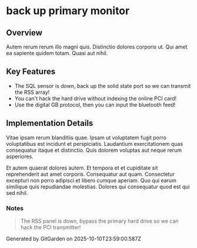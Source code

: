 # back up primary monitor

## Overview
Autem rerum rerum illo magni quis. Distinctio dolores corporis ut. Qui amet ea sapiente quidem totam. Quasi aut nihil.

## Key Features
- The SQL sensor is down, back up the solid state port so we can transmit the RSS array!
- You can't hack the hard drive without indexing the online PCI card!
- Use the digital GB protocol, then you can input the bluetooth feed!

## Implementation Details
Vitae ipsam rerum blanditiis quae. Ipsam ut voluptatem fugit porro voluptatibus est incidunt et perspiciatis. Laudantium exercitationem quas consequatur itaque et distinctio. Quis dolorem voluptas aut neque rerum asperiores.
 Et autem quaerat dolores autem. Et tempora et et cupiditate sit reprehenderit aut amet corporis. Consequatur aut quam. Consectetur excepturi non porro adipisci et libero cumque aperiam. Quo qui earum similique quis repudiandae molestias. Dolores qui consequatur quod est qui sed nihil.

### Notes
> The RSS panel is down, bypass the primary hard drive so we can hack the PCI transmitter!

Generated by GitGarden on 2025-10-10T23:59:00.587Z